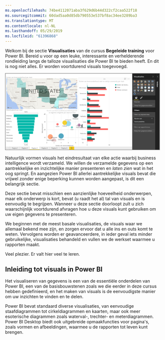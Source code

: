 ```yaml
---
ms.openlocfilehash: 74be4112071aba3f629d6b44d322cf2caa522f18
ms.sourcegitcommit: 60dad5aa0d85db790553e537bf8ac34ee3289ba3
ms.translationtype: MT
ms.contentlocale: nl-NL
ms.lasthandoff: 05/29/2019
ms.locfileid: "61396868"
---
```

Welkom bij de sectie **Visualisaties** van de cursus **Begeleide training** voor Power BI. Bereid u voor op een leuke, interessante en verhelderende rondleiding langs de talloze visualisaties die Power BI te bieden heeft. En dit is nog niet alles. Er worden voortdurend visuals toegevoegd.

![](media/3-1-intro-visualizations/3-1_1.png)

Natuurlijk vormen visuals het eindresultaat van elke actie waarbij business intelligence wordt verzameld. We willen de verzamelde gegevens op een aantrekkelijke en inzichtelijke manier presenteren en *laten zien* wat in het oog springt. En aangezien Power BI allerlei aantrekkelijke visuals bevat die vrijwel zonder enige beperking kunnen worden aangepast, is dit een belangrijk sectie.

Deze sectie bevat misschien een aanzienlijke hoeveelheid onderwerpen, maar elk onderwerp is kort, bevat (u raadt het al) tal van visuals en is eenvoudig te begrijpen. Wanneer u deze sectie doorloopt zult u zich waarschijnlijk voortdurend afvragen hoe u deze visuals kunt gebruiken om uw eigen gegevens te presenteren.

We beginnen met de meest basale visualisaties, de visuals waar we allemaal bekend mee zijn, en zorgen ervoor dat u alle ins en outs komt te weten. Vervolgens worden er geavanceerdere, in ieder geval iets minder gebruikelijke, visualisaties behandeld en vullen we de werkset waarmee u rapporten maakt.

Veel plezier. Er valt hier veel te leren.

## <a name="introduction-to-visuals-in-power-bi"></a>Inleiding tot visuals in Power BI
Het visualiseren van gegevens is een van de essentiële onderdelen van Power BI, een van de basisbouwstenen zoals we die eerder in deze cursus hebben gedefinieerd, en het maken van visuals is de eenvoudigste manier om uw inzichten te vinden en te delen.

Power BI bevat standaard diverse visualisaties, van eenvoudige staafdiagrammen tot cirkeldiagrammen en kaarten, maar ook meer esoterische diagrammen zoals waterval-, trechter- en meterdiagrammen. Power BI Desktop biedt ook uitgebreide opmaakfuncties voor pagina's, zoals vormen en afbeeldingen, waarmee u de rapporten tot leven kunt brengen.

